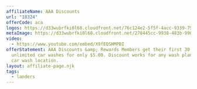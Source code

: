 ```yaml
---
affiliateName: AAA Discounts
url: "18324"
offerCode: aca
logos: https://d33wubrfki0l68.cloudfront.net/76c124e2-5f5f-4acc-9339-75d8e3e628c0/everwash-aaa-logospng60b7b9158e44a.png
metaImage: https://d33wubrfki0l68.cloudfront.net/278445cc-9938-483b-9964-f909952cc066/everwash-aaa-thumbnailpng6053c835f3d8b.png
video:
  - https://www.youtube.com/embed/X9fEQSHMPBI
offerStatement: AAA Discounts &amp; Rewards Members get their first 30 days of
  unlimited car washes for only $5.00. Discount works for any wash plan at any
  car wash location.
layout: affiliate-page.njk
tags:
  - landers
---
```


